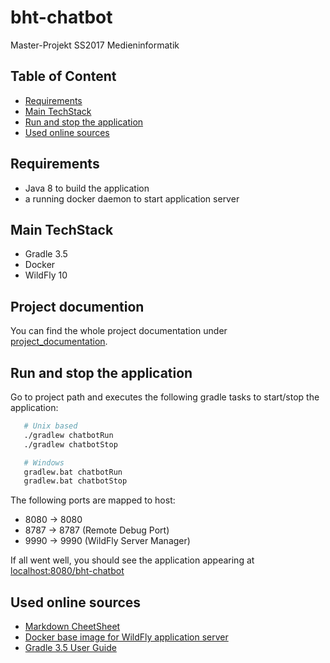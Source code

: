 # bht-chatbot
Master-Projekt SS2017 Medieninformatik

## Table of Content
<!-- MarkdownTOC -->

- [Requirements](#requirements)
- [Main TechStack](#main-techstack)
- [Run and stop the application](#run-and-stop-the-application)
- [Used online sources](#used-online-sources)

<!-- /MarkdownTOC -->

## Requirements
- Java 8  to build the application
- a running docker daemon to start application server

## Main TechStack
- Gradle 3.5
- Docker
- WildFly 10

## Project documention
You can find the whole project documentation under [project_documentation](documentation/project_documentation.md).

## Run and stop the application
Go to project path and executes the following gradle tasks to start/stop the application:
 ```bash
    # Unix based
    ./gradlew chatbotRun
    ./gradlew chatbotStop

    # Windows
    gradlew.bat chatbotRun
    gradlew.bat chatbotStop
 ```

The following ports are mapped to host:
- 8080 -> 8080
- 8787 -> 8787 (Remote Debug Port)
- 9990 -> 9990 (WildFly Server Manager)

If all went well, you should see the application appearing at [localhost:8080/bht-chatbot](http://localhost:8080/bht-chatbot) 

## Used online sources
- [Markdown CheetSheet](https://github.com/adam-p/markdown-here/wiki/Markdown-Cheatsheet)
- [Docker base image for WildFly application server](https://hub.docker.com/r/jboss/wildfly/)
- [Gradle 3.5 User Guide](https://docs.gradle.org/3.5/userguide/userguide.html)
